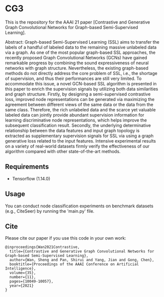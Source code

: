 # CG3
This is the repository for the AAAI 21 paper [Contrastive and Generative Graph Convolutional Networks for Graph-based Semi-Supervised Learning].

Abstract: Graph-based Semi-Supervised Learning (SSL) aims to transfer the labels of a handful of labeled data to the remaining massive unlabeled data via a graph. As one of the most popular graph-based SSL approaches, the recently proposed Graph Convolutional Networks (GCNs) have gained remarkable progress by combining the sound expressiveness of neural networks with graph structure. Nevertheless, the existing graph-based methods do not directly address the core problem of SSL, i.e., the shortage of supervision, and thus their performances are still very limited. To accommodate this issue, a novel GCN-based SSL algorithm is presented in this paper to enrich the supervision signals by utilizing both data similarities and graph structure. Firstly, by designing a semi-supervised contrastive loss, improved node representations can be generated via maximizing the agreement between different views of the same data or the data from the same class. Therefore, the rich unlabeled data and the scarce yet valuable labeled data can jointly provide abundant supervision information for learning discriminative node representations, which helps improve the subsequent classification result. Secondly, the underlying determinative relationship between the data features and input graph topology is extracted as supplementary supervision signals for SSL via using a graph generative loss related to the input features. Intensive experimental results on a variety of real-world datasets firmly verify the effectiveness of our algorithm compared with other state-of-the-art methods.

## Requirements

- Tensorflow (1.14.0)

## Usage

You can conduct node classification experiments on benchmark datasets (e.g., CiteSeer) by running the 'main.py' file.

## Cite
Please cite our paper if you use this code in your own work:

```
@inproceedings{Wan2021Contrastive,
  title={Contrastive and Generative Graph Convolutional Networks for Graph-based Semi-Supervised Learning},
  author={Wan, Sheng and Pan, Shirui and Yang, Jian and Gong, Chen},
  booktitle={Proceedings of the AAAI Conference on Artificial Intelligence},
  volume={35},
  number={11},
  pages={10049-10057},
  year={2021}
}
```
